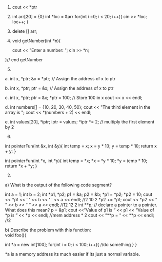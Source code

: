 1. cout << *ptr

2. int arr[20] = {0}
int *loc = &arr
for(int i =0; i < 20; i++){
    cin >> *loc;
    loc++;
}

3. delete [] arr;

4. void getNumber(int *n){ 
 
   cout << "Enter a number: "; 
   cin >> *n; 
 
}// end getNumber 

5. 
a.  int x, *ptr; 
&x = *ptr;   // Assign the address of x to ptr 

b.  int x, *ptr; 
ptr = &x;  // Assign the address of x to ptr 

c.  int x, *ptr; 
ptr = &x; 
*ptr = 100; // Store 100 in x 
cout << x << endl; 

d.  int numbers[] = {10, 20, 30, 40, 50}; 
cout << "The third element in the array is "; 
cout << *(numbers + 2) << endl; 

e.  int values[20], *iptr; 
iptr = values; 
*iptr *= 2;  // multiply the first element by 2

6. 
int pointerFun(int &x, int &y){ 
   int temp = x; 
   x = y * 10; 
   y = temp * 10; 
   return x + y; 
} 

int pointerFun(int *x, int *y){ 
   int temp = *x; 
   *x = *y * 10; 
   *y = temp * 10; 
   return *x + *y; 
}

2.
a) What is the output of the following code segment? 
 
int a = 1; 
int b = 2; 
int *p1, *p2; 
p1 = &a; 
p2 = &b; 
*p1 = *p2; 
*p2 = 10; 
cout << *p1 << ' ' << b << ' ' << a << endl;                            //2 10 2
*p2 += *p1; 
cout << *p2 << “  “ << b << “  “ << a << endl;                          //12 12 2
int **p;  // declare a pointer to a pointer. What does this mean? 
p = &p1; 
cout <<”Value of p1 is “ << p1 << “Value of  *p is “ <<  *p << endl;    //mem address * 2
cout << “**p = “ <<  **p  << endl; //2
 
 


b) Describe the problem with this function:  
    void foo(){  
 
int *a = new int[100]; 
 for(int i = 0; i < 100; i++){ //do something } }

 *a is a memory address its much easier if its just a normal variable.